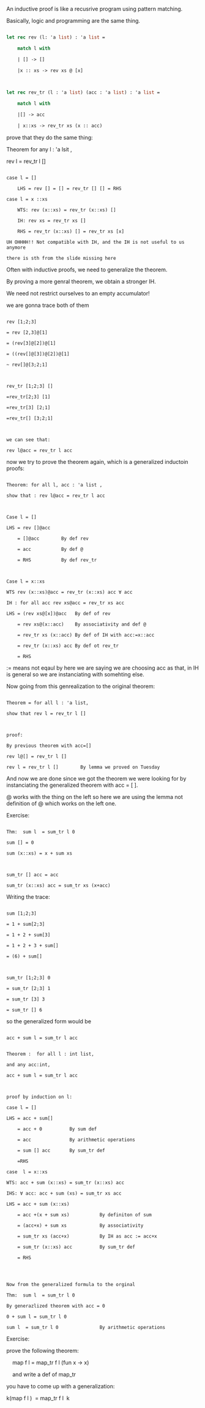 An inductive proof is like a recusrive program using pattern matching.

Basically, logic and programming are the same thing.

```ocaml

let rec rev (l: 'a list) : 'a list =

    match l with

    | [] -> []

    |x :: xs -> rev xs @ [x]

  

let rec rev_tr (l : 'a list) (acc : 'a list) : 'a list =

    match l with

    |[] -> acc

    | x::xs -> rev_tr xs (x :: acc)

```

prove that they do the same thing:

Theorem for any l : 'a lsit ,

rev l = rev_tr l []

```

case l = []

    LHS = rev [] = [] = rev_tr [] [] = RHS

case l = x ::xs

    WTS: rev (x::xs) = rev_tr (x::xs) []

    IH: rev xs = rev_tr xs []

    RHS = rev_tr (x::xs) [] = rev_tr xs [x]

UH OHHHH!! Not compatible with IH, and the IH is not useful to us anymore

there is sth from the slide missing here

```

Often with inductive proofs, we need to generalize the theorem.

By proving a more genral theorem, we obtain a stronger IH.

We need not restrict ourselves to an empty accumulator!

we are gonna trace both of them

```

rev [1;2;3]

= rev [2,3]@[1]

= (rev[3]@[2])@[1]

= ((rev[]@[3])@[2])@[1]

~ rev[]@[3;2;1]

  

rev_tr [1;2;3] []

=rev_tr[2;3] [1]

=rev_tr[3] [2;1]

=rev_tr[] [3;2;1]

  

we can see that:

rev l@acc = rev_tr l acc

```

now we try to prove the theorem again, which is a generalized inductoin proofs:

```

Theorem: for all l, acc : 'a list ,

show that : rev l@acc = rev_tr l acc

  

Case l = []

LHS = rev []@acc

    = []@acc        By def rev

    = acc           By def @

    = RHS           By def rev_tr

  

Case l = x::xs

WTS rev (x::xs)@acc = rev_tr (x::xs) acc ∀ acc

IH : for all acc rev xs@acc = rev_tr xs acc

LHS = (rev xs@[x])@acc   By def of rev

    = rev xs@(x::acc)    By associativity and def @

    = rev_tr xs (x::acc) By def of IH with acc:=x::acc

    = rev_tr (x::xs) acc By def ot rev_tr

    = RHS

```

:= means not eqaul by here we are saying we are choosing acc as that, in IH is general so we are instanciating with somehting else.

Now going from this genrealization to the original theorem:

```

Theorem = for all l : 'a list,

show that rev l = rev_tr l []

  

proof:

By previous theorem with acc=[]

rev l@[] = rev_tr l []

rev l = rev_tr l []        By lemma we proved on Tuesday

```

And now we are done since we got the theorem we were looking for by instanciating the generalized theorem with acc = [ ].

@ works with the thing on the left so here we are using the lemma not definition of @ which works on the left one.

  

Exercise:

```

Thm:  sum l  = sum_tr l 0

sum [] = 0

sum (x::xs) = x + sum xs

  

sum_tr [] acc = acc

sum_tr (x::xs) acc = sum_tr xs (x+acc)

```

Writing the trace:

```

sum [1;2;3]

= 1 + sum[2;3]

= 1 + 2 + sum[3]

= 1 + 2 + 3 + sum[]

= (6) + sum[]

  

sum_tr [1;2;3] 0

= sum_tr [2;3] 1

= sum_tr [3] 3

= sum_tr [] 6

```

so the generalized form would be

```

acc + sum l = sum_tr l acc

```

  

```

Theorem :  for all l : int list,

and any acc:int,

acc + sum l = sum_tr l acc

  

proof by induction on l:

case l = []

LHS = acc + sum[]

    = acc + 0          By sum def

    = acc              By arithmetic operations

    = sum [] acc       By sum_tr def

    =RHS

case  l = x::xs

WTS: acc + sum (x::xs) = sum_tr (x::xs) acc

IHS: ∀ acc: acc + sum (xs) = sum_tr xs acc

LHS = acc + sum (x::xs)          

    = acc +(x + sum xs)           By definiton of sum

    = (acc+x) + sum xs            By associativity

    = sum_tr xs (acc+x)           By IH as acc := acc+x

    = sum_tr (x::xs) acc          By sum_tr def

    = RHS

  
  

Now from the generalized formula to the orginal

Thm:  sum l  = sum_tr l 0

By generazlized theorem with acc = 0

0 + sum l = sum_tr l 0

sum l  = sum_tr l 0               By arithmetic operations

```

  

Exercise:

prove the following theorem:

    map f l = map_tr f l (fun x -> x)

    and write a def of map_tr

you have to come up with a generalization:

  

k(map f l )  = map_tr f l  k